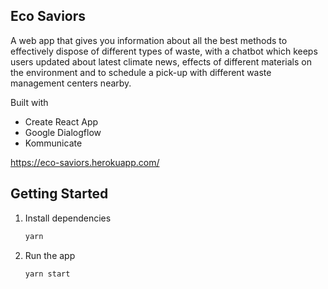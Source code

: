 ## Eco Saviors
A web app that gives you information about all the best methods to effectively dispose of different types of waste, with a chatbot which keeps users updated about latest climate news, effects of different materials on the environment and to schedule a pick-up with different waste management centers nearby.

Built with 
- Create React App
- Google Dialogflow
- Kommunicate

https://eco-saviors.herokuapp.com/

## Getting Started
1. Install dependencies

   ```bash
   yarn
   ```

2. Run the app

   ```bash
   yarn start
   ```
